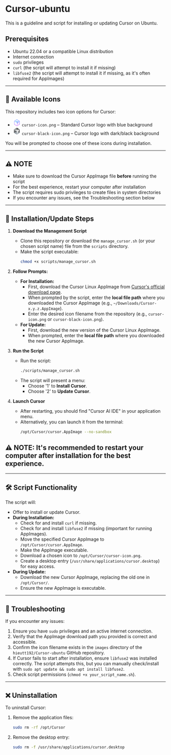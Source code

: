 # Cursor-ubuntu
This is a guideline and script for installing or updating Cursor on Ubuntu.

## Prerequisites
- Ubuntu 22.04 or a compatible Linux distribution
- Internet connection
- `sudo` privileges
- `curl` (the script will attempt to install it if missing)
- `libfuse2` (the script will attempt to install it if missing, as it's often required for AppImages)

---

## 🎨 Available Icons
This repository includes two icon options for Cursor:
- <img src="images/cursor-icon.png" alt="Cursor Icon" width="24"/> `cursor-icon.png` – Standard Cursor logo with blue background
- <img src="images/cursor-black-icon.png" alt="Cursor Black Icon" width="24"/> `cursor-black-icon.png` – Cursor logo with dark/black background

You will be prompted to choose one of these icons during installation.

---

## ⚠️ NOTE
- Make sure to download the Cursor AppImage file **before** running the script
- For the best experience, restart your computer after installation
- The script requires sudo privileges to create files in system directories
- If you encounter any issues, see the Troubleshooting section below

---

## 🚀 Installation/Update Steps

1.  **Download the Management Script**
    * Clone this repository or download the `manage_cursor.sh` (or your chosen script name) file from the `scripts` directory.
    * Make the script executable:
        ```bash
        chmod +x scripts/manage_cursor.sh
        ```

2.  **Follow Prompts:**
    * **For Installation:**
        * First, download the Cursor Linux AppImage from [Cursor's official download page](https://www.cursor.com/downloads).
        * When prompted by the script, enter the **local file path** where you downloaded the Cursor AppImage (e.g., `~/Downloads/Cursor-x.y.z.AppImage`).
        * Enter the desired icon filename from the repository (e.g., `cursor-icon.png` or `cursor-black-icon.png`).
    * **For Update:**
        * First, download the new version of the Cursor Linux AppImage.
        * When prompted, enter the **local file path** where you downloaded the new Cursor AppImage.

3.  **Run the Script**
    * Run the script:
        ```bash
        ./scripts/manage_cursor.sh
        ```
    * The script will present a menu:
        * Choose '1' to **Install Cursor**.
        * Choose '2' to **Update Cursor**.

4.  **Launch Cursor**

    * After restarting, you should find "Cursor AI IDE" in your application menu.
    * Alternatively, you can launch it from the terminal:
        ```bash
        /opt/Cursor/cursor.AppImage --no-sandbox
        ```
## ⚠️ NOTE: It's recommended to restart your computer after installation for the best experience.

---

## 🛠️ Script Functionality
The script will:
-   Offer to install or update Cursor.
-   **During Installation:**
    -   Check for and install `curl` if missing.
    -   Check for and install `libfuse2` if missing (important for running AppImages).
    -   Move the specified Cursor AppImage to `/opt/Cursor/cursor.AppImage`.
    -   Make the AppImage executable.
    -   Download a chosen icon to `/opt/Cursor/cursor-icon.png`.
    -   Create a desktop entry (`/usr/share/applications/cursor.desktop`) for easy access.
-   **During Update:**
    -   Download the new Cursor AppImage, replacing the old one in `/opt/Cursor/`.
    -   Ensure the new AppImage is executable.

---

## 🧩 Troubleshooting
If you encounter any issues:
1.  Ensure you have `sudo` privileges and an active internet connection.
2.  Verify that the AppImage download path you provided is correct and accessible.
3.  Confirm the icon filename exists in the `images` directory of the `hieutt192/Cursor-ubuntu` GitHub repository.
4.  If Cursor fails to start after installation, ensure `libfuse2` was installed correctly. The script attempts this, but you can manually check/install with `sudo apt update && sudo apt install libfuse2`.
5.  Check script permissions (`chmod +x your_script_name.sh`).

---

## ❌ Uninstallation
To uninstall Cursor:
1.  Remove the application files:
    ```bash
    sudo rm -rf /opt/Cursor
    ```
2.  Remove the desktop entry:
    ```bash
    sudo rm -f /usr/share/applications/cursor.desktop
    ```
